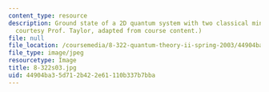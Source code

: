 ```yaml
---
content_type: resource
description: Ground state of a 2D quantum system with two classical minima. (Graphic
  courtesy Prof. Taylor, adapted from course content.)
file: null
file_location: /coursemedia/8-322-quantum-theory-ii-spring-2003/44904ba35d712b422e61110b337b7bba_8-322s03.jpg
file_type: image/jpeg
resourcetype: Image
title: 8-322s03.jpg
uid: 44904ba3-5d71-2b42-2e61-110b337b7bba
---
```

